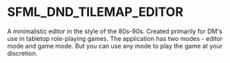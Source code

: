 # SFML_DND_TILEMAP_EDITOR
A minimalistic editor in the style of the 80s-90s. Created primarily for DM's use in tabletop role-playing games.
The application has two modes - editor mode and game mode. But you can use any mode to play the game at your discretion.

